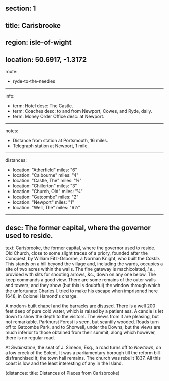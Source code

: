 ﻿section: 1
----
title: Carisbrooke
----
region: isle-of-wight
----
location: 50.6917, -1.3172
----
route:
- ryde-to-the-needles
----
info:
- term: Hotel
  desc: The Castle.
- term: Coaches
  desc: to and from Newport, Cowes, and Ryde, daily.
- term: Money Order Office
  desc: at Newport.
----
notes:
- Distance from station at Portsmouth, 16 miles.
- Telegraph station at Newport, 1 mile.
----
distances:
- location: "Atherfield"
  miles: "6"
- location: "Calbourne"
  miles: "4"
- location: "Castle, The"
  miles: "½"
- location: "Chillerton"
  miles: "3"
- location: "Church, Old"
  miles: "¼"
- location: "Gatcombe"
  miles: "2"
- location: "Newport"
  miles: "1"
- location: "Well, The"
  miles: "6½"
----
desc: The former capital, where the governor used to reside.
----
text: Carisbrooke, the former capital, where the governor used to reside. Old Church, close to some slight traces of a priory, founded after the Conquest, by William Fitz-Osborne, a Norman Knight, who built the *Castle*. This stands on a hill beyond the village and, including the wards, occupies a site of two acres within the walls. The fine gateway is machicolated, *i.e.*, provided with slits for shooting arrows, &c., down on any one below. The keep commands a good view. There are some remains of the outer walls and towers; and they show (but this is doubtful) the window through which the unfortunate Charles I. tried to make his escape when imprisoned here 1648, in Colonel Hamond's charge.

A modern-built chapel and the barracks are disused. There is a well 200 feet deep of pure cold water, which is raised by a patient ass. A candle is let down to show the depth to the visitors. The views from it are pleasing, but not remarkable. Parkhurst Forest is seen, but scantily wooded. Roads turn off to Gatcombe Park, and to Shorwell, under the Downs; but the views are much inferior to those obtained from their summit, along which however, there is no regular road.

At *Swainstone*, the seat of J. Simeon, Esq., a road turns off to *Newtown*, on a low creek of the Solent. It was a parliamentary borough till the reform bill disfranchised it; the town hall remains. The church was rebuilt 1837. All this coast is low and the least interesting of any in the Island.

(distances: title: Distances of Places from Carisbrooke)
